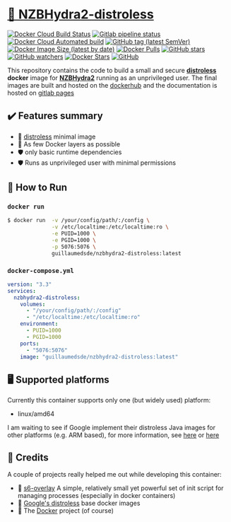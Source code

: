 # [🐋 NZBHydra2-distroless](https://github.com/guillaumedsde/nzbhydra2-distroless)

[![Docker Cloud Build Status](https://img.shields.io/docker/cloud/build/guillaumedsde/nzbhydra2-distroless)](https://hub.docker.com/r/guillaumedsde/nzbhydra2-distroless/builds)
[![Gitlab pipeline status](https://img.shields.io/gitlab/pipeline/guillaumedsde/nzbhydra2-distroless?label=documentation)](https://guillaumedsde.gitlab.io/nzbhydra2-distroless/)
[![Docker Cloud Automated build](https://img.shields.io/docker/cloud/automated/guillaumedsde/nzbhydra2-distroless)](https://hub.docker.com/r/guillaumedsde/nzbhydra2-distroless/builds)
[![GitHub tag (latest SemVer)](https://img.shields.io/github/v/tag/guillaumedsde/nzbhydra2-distroless?label=version)](https://github.com/guillaumedsde/nzbhydra2-distroless/releases)
[![Docker Image Size (latest by date)](https://img.shields.io/docker/image-size/guillaumedsde/nzbhydra2-distroless)](https://hub.docker.com/r/guillaumedsde/nzbhydra2-distroless)
[![Docker Pulls](https://img.shields.io/docker/pulls/guillaumedsde/nzbhydra2-distroless)](https://hub.docker.com/r/guillaumedsde/nzbhydra2-distroless)
[![GitHub stars](https://img.shields.io/github/stars/guillaumedsde/nzbhydra2-distroless?label=Github%20stars)](https://github.com/guillaumedsde/nzbhydra2-distroless)
[![GitHub watchers](https://img.shields.io/github/watchers/guillaumedsde/nzbhydra2-distroless?label=Github%20Watchers)](https://github.com/guillaumedsde/nzbhydra2-distroless)
[![Docker Stars](https://img.shields.io/docker/stars/guillaumedsde/nzbhydra2-distroless)](https://hub.docker.com/r/guillaumedsde/nzbhydra2-distroless)
[![GitHub](https://img.shields.io/github/license/guillaumedsde/nzbhydra2-distroless)](https://github.com/guillaumedsde/nzbhydra2-distroless/blob/master/LICENSE.md)

This repository contains the code to build a small and secure **[distroless](https://github.com/GoogleContainerTools/distroless)** **docker** image for **[NZBHydra2](https://github.com/theotherp/nzbhydra2)** running as an unprivileged user.
The final images are built and hosted on the [dockerhub](https://hub.docker.com/r/guillaumedsde/nzbhydra2-distroless) and the documentation is hosted on [gitlab pages](https://guillaumedsde.gitlab.io/nzbhydra2-distroless/)

## ✔️ Features summary

- 🥑 [distroless](https://github.com/GoogleContainerTools/distroless) minimal image
- 🤏 As few Docker layers as possible
- 🛡️ only basic runtime dependencies
- 🛡️ Runs as unprivileged user with minimal permissions

## 🏁 How to Run

### `docker run`

```bash
$ docker run  -v /your/config/path/:/config \
              -v /etc/localtime:/etc/localtime:ro \
              -e PUID=1000 \
              -e PGID=1000 \
              -p 5076:5076 \
              guillaumedsde/nzbhydra2-distroless:latest
```

### `docker-compose.yml`

```yaml
version: "3.3"
services:
  nzbhydra2-distroless:
    volumes:
      - "/your/config/path/:/config"
      - "/etc/localtime:/etc/localtime:ro"
    environment:
      - PUID=1000
      - PGID=1000
    ports:
      - "5076:5076"
    image: "guillaumedsde/nzbhydra2-distroless:latest"
```

## 🖥️ Supported platforms

Currently this container supports only one (but widely used) platform:

- linux/amd64

I am waiting to see if Google implement their distroless Java images for other platforms (e.g. ARM based), for more information, see [here](https://github.com/GoogleContainerTools/distroless/issues/406) or [here](https://github.com/GoogleContainerTools/distroless/issues/377)

## 🙏 Credits

A couple of projects really helped me out while developing this container:

- 🏁 [s6-overlay](https://github.com/just-containers/s6-overlay) A simple, relatively small yet powerful set of init script for managing processes (especially in docker containers)
- 🥑 [Google's distroless](https://github.com/GoogleContainerTools/distroless) base docker images
- 🐋 The [Docker](https://github.com/docker) project (of course)

